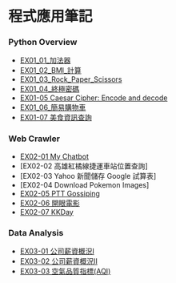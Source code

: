 # 程式應用筆記
### Python Overview
- [EX01_01_加法器](https://colab.research.google.com/github/WhiteChocolate0/-/blob/main/EX01_01_%E5%8A%A0%E6%B3%95%E5%99%A8.ipynb#scrollTo=8yBVtd2BBqSe&line=1&uniqifier=1)
- [EX01_02_BMI_計算](https://colab.research.google.com/github/WhiteChocolate0/ProgramApplication/blob/main/EX01_02_BMI_%E8%A8%88%E7%AE%97.ipynb#scrollTo=s-h2T8wxLI8n&line=4&uniqifier=1)
- [EX01_03_Rock_Paper_Scissors](https://colab.research.google.com/github/WhiteChocolate0/ProgramApplication/blob/main/EX01_03_Rock_Paper_Scissors.ipynb)
- [EX01_04_終極密碼](https://colab.research.google.com/github/WhiteChocolate0/ProgramApplication/blob/main/EX01_04_%E7%B5%82%E6%A5%B5%E5%AF%86%E7%A2%BC.ipynb)
- [EX01-05 Caesar Cipher: Encode and decode](https://colab.research.google.com/drive/1uSwrgXrtyXvkunEEdzWf14YP3CkT1cKo?usp=sharing)
- [EX01_06_簡易購物車](https://colab.research.google.com/github/WhiteChocolate0/ProgramApplication/blob/main/EX01_06_%E7%B0%A1%E6%98%93%E8%B3%BC%E7%89%A9%E8%BB%8A.ipynb)
- [EX01-07 美食資訊查詢](https://colab.research.google.com/drive/1uNiMRYHCrWaIPwgvkZfCLunC0OlHLye4?usp=sharing)

### Web Crawler
- [EX02-01 My Chatbot](https://colab.research.google.com/drive/1K25_Drn0jstpK1saeZ8VIgRFRfCQtJtC?usp=sharing)
- [EX02-02 高雄紅橘線捷運車站位置查詢]
- [EX02-03 Yahoo 新聞儲存 Google 試算表]
- [EX02-04 Download Pokemon Images]
- [EX02-05 PTT Gossiping]()
- [EX02-06 開眼電影](https://colab.research.google.com/drive/1dgj0XOaEfZ73EWazcuwb7CsoThBB3yRl?usp=sharing)
- [EX02-07 KKDay](https://colab.research.google.com/drive/1wedEF7Gac2uCQKHoyTGRP1lmEsarmfDs?usp=sharing)

### Data Analysis
- [EX03-01 公司薪資概況Ⅰ]()
- [EX03-02 公司薪資概況Ⅱ]()
- [EX03-03 空氣品質指標(AQI)]()
